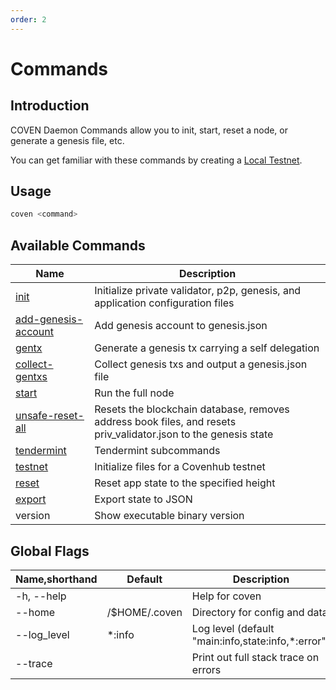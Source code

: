 ```yaml
---
order: 2
---
```


# Commands

## Introduction

COVEN Daemon Commands allow you to init, start, reset a node, or generate a genesis file, etc.

You can get familiar with these commands by creating a [Local Testnet](local-testnet.md).

## Usage

```bash
coven <command>
```

## Available Commands

| Name                                                             | Description                                                                                                     |
| ---------------------------------------------------------------- | --------------------------------------------------------------------------------------------------------------- |
| [init](local-testnet.md#coven-init)                               | Initialize private validator, p2p, genesis, and application configuration files                                 |
| [add-genesis-account](local-testnet.md#coven-add-genesis-account) | Add genesis account to genesis.json                                                                             |
| [gentx](local-testnet.md#coven-gentx)                             | Generate a genesis tx carrying a self delegation                                                                |
| [collect-gentxs](local-testnet.md#coven-collect-gentxs)           | Collect genesis txs and output a genesis.json file                                                              |
| [start](local-testnet.md#coven-start)                             | Run the full node                                                                                               |
| [unsafe-reset-all](local-testnet.md#coven-unsafe-reset-all)       | Resets the blockchain database, removes address book files, and resets priv_validator.json to the genesis state |
| [tendermint](local-testnet.md#coven-tendermint)                   | Tendermint subcommands                                                                                          |
| [testnet](local-testnet.md#build-and-init)                       | Initialize files for a Covenhub testnet                                                                          |
| [reset](local-testnet.md#coven-reset)                             | Reset app state to the specified height                                                                         |
| [export](export.md)                                              | Export state to JSON                                                                                            |
| version                                                          | Show executable binary version                                                                                  |

## Global Flags

| Name,shorthand | Default      | Description                                        | Required | Type   |
| -------------- | ------------ | -------------------------------------------------- | -------- | ------ |
| -h, --help     |              | Help for coven                                      |          |        |
| --home         | /$HOME/.coven | Directory for config and data                      |          | String |
| --log_level    | \*:info      | Log level (default "main:info,state:info,*:error") |          | String |
| --trace        |              | Print out full stack trace on errors               |          |        |
